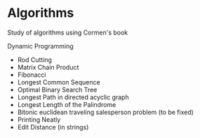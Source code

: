# Algorithms
Study of algorithms using Cormen's book

Dynamic Programming
 - Rod Cutting
 - Matrix Chain Product
 - Fibonacci
 - Longest Common Sequence
 - Optimal Binary Search Tree
 - Longest Path in directed acyclic graph
 - Longest Length of the Palindrome
 - Bitonic euclidean traveling salesperson problem (to be fixed)
 - Printing Neatly
 - Edit Distance (in strings)
